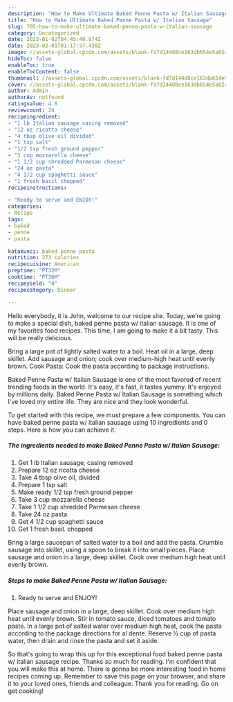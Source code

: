 ```yaml
---
description: "How to Make Ultimate Baked Penne Pasta w/ Italian Sausage"
title: "How to Make Ultimate Baked Penne Pasta w/ Italian Sausage"
slug: 705-how-to-make-ultimate-baked-penne-pasta-w-italian-sausage
category: Uncategorized
date: 2023-01-02T04:45:40.074Z
date: 2023-02-01T01:17:57.438Z
image: //assets-global.cpcdn.com/assets/blank-fd7d144d8ce163db654e5a02c40b08a2775adb7897d16e4062681dc7e1b2800f.png
hideToc: false
enableToc: true
enableTocContent: false
thumbnail: //assets-global.cpcdn.com/assets/blank-fd7d144d8ce163db654e5a02c40b08a2775adb7897d16e4062681dc7e1b2800f.png
cover: //assets-global.cpcdn.com/assets/blank-fd7d144d8ce163db654e5a02c40b08a2775adb7897d16e4062681dc7e1b2800f.png
author: Admin
authorAv: notfound
ratingvalue: 4.8
reviewcount: 24
recipeingredient:
- "1 lb Italian sausage casing removed"
- "12 oz ricotta cheese"
- "4 tbsp olive oil divided"
- "1 tsp salt"
- "1/2 tsp fresh ground pepper"
- "3 cup mozzarella cheese"
- "1 1/2 cup shredded Parmesan cheese"
- "24 oz pasta"
- "4 1/2 cup spaghetti sauce"
- "1 fresh basil chopped"
recipeinstructions:

- "Ready to serve and ENJOY!"
categories:
- Recipe
tags:
- baked
- penne
- pasta

katakunci: baked penne pasta 
nutrition: 273 calories
recipecuisine: American
preptime: "PT32M"
cooktime: "PT36M"
recipeyield: "4"
recipecategory: Dinner

---
```



Hello everybody, it is John, welcome to our recipe site. Today, we're going to make a special dish, baked penne pasta w/ italian sausage. It is one of my favorites food recipes. This time, I am going to make it a bit tasty. This will be really delicious.

Bring a large pot of lightly salted water to a boil. Heat oil in a large, deep skillet. Add sausage and onion; cook over medium-high heat until evenly brown. Cook Pasta: Cook the pasta according to package instructions.

Baked Penne Pasta w/ Italian Sausage is one of the most favored of recent trending foods in the world. It's easy, it's fast, it tastes yummy. It's enjoyed by millions daily. Baked Penne Pasta w/ Italian Sausage is something which I've loved my entire life. They are nice and they look wonderful.


To get started with this recipe, we must prepare a few components. You can have baked penne pasta w/ italian sausage using 10 ingredients and 0 steps. Here is how you can achieve it.

<!--inarticleads1-->

##### The ingredients needed to make Baked Penne Pasta w/ Italian Sausage:

1. Get 1 lb Italian sausage, casing removed
1. Prepare 12 oz ricotta cheese
1. Take 4 tbsp olive oil, divided
1. Prepare 1 tsp salt
1. Make ready 1/2 tsp fresh ground pepper
1. Take 3 cup mozzarella cheese
1. Take 1 1/2 cup shredded Parmesan cheese
1. Take 24 oz pasta
1. Get 4 1/2 cup spaghetti sauce
1. Get 1 fresh basil. chopped


Bring a large saucepan of salted water to a boil and add the pasta. Crumble sausage into skillet, using a spoon to break it into small pieces. Place sausage and onion in a large, deep skillet. Cook over medium high heat until evenly brown. 

<!--inarticleads2-->

##### Steps to make Baked Penne Pasta w/ Italian Sausage:


1. Ready to serve and ENJOY!

Place sausage and onion in a large, deep skillet. Cook over medium high heat until evenly brown. Stir in tomato sauce, diced tomatoes and tomato paste. In a large pot of salted water over medium high heat, cook the pasta according to the package directions for al dente. Reserve ½ cup of pasta water, then drain and rinse the pasta and set it aside. 

So that's going to wrap this up for this exceptional food baked penne pasta w/ italian sausage recipe. Thanks so much for reading. I'm confident that you will make this at home. There is gonna be more interesting food in home recipes coming up. Remember to save this page on your browser, and share it to your loved ones, friends and colleague. Thank you for reading. Go on get cooking!
